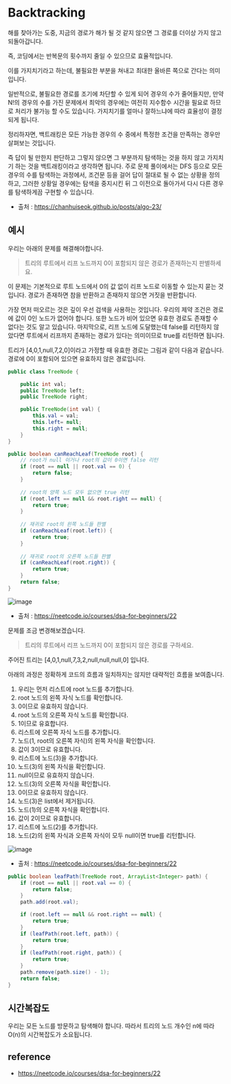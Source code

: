 # Backtracking

해를 찾아가는 도중, 지금의 경로가 해가 될 것 같지 않으면 그 경로를 더이상 가지 않고 되돌아갑니다.

즉, 코딩에서는 반복문의 횟수까지 줄일 수 있으므로 효율적입니다.

이를 가지치기라고 하는데, 불필요한 부분을 쳐내고 최대한 올바른 쪽으로 간다는 의미입니다.

일반적으로, 불필요한 경로를 조기에 차단할 수 있게 되어 경우의 수가 줄어들지만, 만약 N!의 경우의 수를 가진 문제에서 최악의 경우에는 여전히 지수함수 시간을 필요로 하므로 처리가 불가능 할 수도 있습니다.
가지치기를 얼마나 잘하느냐에 따라 효율성이 결정되게 됩니다.

정리하자면, 백트래킹은 모든 가능한 경우의 수 중에서 특정한 조건을 만족하는 경우만 살펴보는 것입니다.

즉 답이 될 만한지 판단하고 그렇지 않으면 그 부분까지 탐색하는 것을 하지 않고 가지치기 하는 것을 백트래킹이라고 생각하면 됩니다.
주로 문제 풀이에서는 DFS 등으로 모든 경우의 수를 탐색하는 과정에서, 조건문 등을 걸어 답이 절대로 될 수 없는 상황을 정의하고, 그러한 상황일 경우에는 탐색을 중지시킨 뒤 그 이전으로 돌아가서 다시 다른 경우를
탐색하게끔 구현할 수 있습니다.

- 출처 : https://chanhuiseok.github.io/posts/algo-23/

## 예시

우리는 아래의 문제를 해결해야합니다.

> 트리의 루트에서 리프 노드까지 0이 포함되지 않은 경로가 존재하는지 판별하세요.

이 문제는 기본적으로 루트 노드에서 0의 값 없이 리프 노드로 이동할 수 있는지 묻는 것입니다. 경로가 존재하면 참을 반환하고 존재하지 않으면 거짓을 반환합니다.

가장 먼저 떠오르는 것은 깊이 우선 검색을 사용하는 것입니다. 우리의 제약 조건은 경로에 값이 0인 노드가 없어야 합니다.
또한 노드가 비어 있으면 유효한 경로도 존재할 수 없다는 것도 알고 있습니다.
마지막으로, 리프 노드에 도달했는데 false를 리턴하지 않았다면 루트에서 리프까지 존재하는 경로가 있다는 의미이므로 true를 리턴하면 됩니다.

트리가 [4,0,1,null,7,2,0]이라고 가정할 때 유효한 경로는 그림과 같이 다음과 같습니다. 경로에 0이 포함되어 있으면 유효하지 않은 경로입니다.

```java
public class TreeNode {

    public int val;
    public TreeNode left;
    public TreeNode right;

    public TreeNode(int val) {
        this.val = val;
        this.left= null;
        this.right = null;
    }
}

public boolean canReachLeaf(TreeNode root) {
    // root가 null 이거나 root의 값이 0이면 false 리턴
    if (root == null || root.val == 0) {
        return false;
    } 
    
    // root의 양쪽 노드 모두 없으면 true 리턴 
    if (root.left == null && root.right == null) {
        return true;
    }
    
    // 재귀로 root의 왼쪽 노드들 판별
    if (canReachLeaf(root.left)) {
        return true;
    }
    
    // 재귀로 root의 오른쪽 노드들 판별
    if (canReachLeaf(root.right)) {
        return true;
    }
    return false;
}
```

![image](https://github.com/hwibaski/java-problem-solving/assets/85930725/bd8e85a1-5fcd-4e21-8ca0-7652860c89f6)


- 출처 : https://neetcode.io/courses/dsa-for-beginners/22

문제를 조금 변경해보겠습니다.

> 트리의 루트에서 리프 노드까지 0이 포함되지 않은 경로를 구하세요.

주어진 트리는 [4,0,1,null,7,3,2,null,null,null,0] 입니다.

아래의 과정은 정확하게 코드의 흐름과 일치하지는 않지만 대략적인 흐름을 보여줍니다.

1. 우리는 먼저 리스트에 root 노드를 추가합니다.
2. root 노드의 왼쪽 자식 노드를 확인합니다.
3. 0이므로 유효하지 않습니다.
4. root 노드의 오른쪽 자식 노드를 확인합니다.
5. 1이므로 유효합니다.
6. 리스트에 오른쪽 자식 노드를 추가합니다.
7. 노드(1, root의 오른쪽 자식)의 왼쪽 자식을 확인합니다.
8. 값이 3이므로 유효합니다.
9. 리스트에 노드(3)을 추가합니다.
10. 노드(3)의 왼쪽 자식을 확인합니다.
11. null이므로 유효하지 않습니다.
12. 노드(3)의 오른쪽 자식을 확인합니다.
13. 0이므로 유효하지 않습니다.
14. 노드(3)은 list에서 제거됩니다.
15. 노드(1)의 오른쪽 자식을 확인합니다.
16. 값이 2이므로 유효합니다.
17. 리스트에 노드(2)를 추가합니다.
18. 노드(2)의 왼쪽 자식과 오른쪽 자식이 모두 null이면 true를 리턴합니다.

![image](https://github.com/hwibaski/java-problem-solving/assets/85930725/87d118e8-cc52-47de-9210-a1db3dfa439d)


- 출처 : https://neetcode.io/courses/dsa-for-beginners/22

```java
public boolean leafPath(TreeNode root, ArrayList<Integer> path) {
    if (root == null || root.val == 0) {
        return false;
    }
    path.add(root.val);

    if (root.left == null && root.right == null) {
        return true;
    }
    if (leafPath(root.left, path)) {
        return true;
    }
    if (leafPath(root.right, path)) {
        return true;
    }
    path.remove(path.size() - 1);
    return false;
}
```

## 시간복잡도

우리는 모든 노드를 방문하고 탐색해야 합니다. 따라서 트리의 노드 개수인 n에 따라 O(n)의 시간복잡도가 소요됩니다.

## reference

- https://neetcode.io/courses/dsa-for-beginners/22
